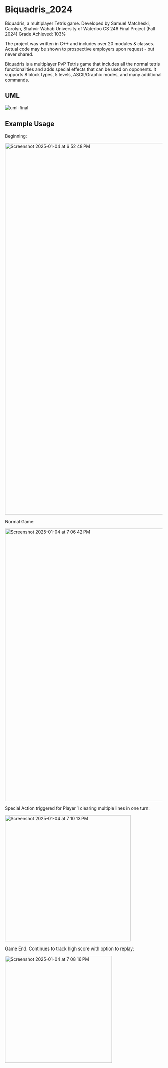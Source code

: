 # Biquadris_2024
Biquadris, a multiplayer Tetris game.
Developed by Samuel Matcheski, Carolyn, Shahvir Wahab
University of Waterloo
CS 246 Final Project (Fall 2024)
Grade Achieved: 103%

The project was written in C++ and includes over 20 modules & classes. Actual code may be shown to prospective employers upon request - but never shared.

Biquadris is a multiplayer PvP Tetris game that includes all the normal tetris functionalities and adds special effects that can be used on opponents.
It supports 8 block types, 5 levels, ASCII/Graphic modes, and many additional commands.

## UML
![uml-final](https://github.com/user-attachments/assets/f9b47f61-694c-4fe7-92ad-b80d80b47c4e)

## Example Usage
Beginning:

<img width="1184" alt="Screenshot 2025-01-04 at 6 52 48 PM" src="https://github.com/user-attachments/assets/2edd1a7b-df2e-4678-9b5a-c9ec14e5e153" />

Normal Game:

<img width="869" alt="Screenshot 2025-01-04 at 7 06 42 PM" src="https://github.com/user-attachments/assets/97dadf74-ce17-486d-bc15-724921485304" />

Special Action triggered for Player 1 clearing multiple lines in one turn:

<img width="402" alt="Screenshot 2025-01-04 at 7 10 13 PM" src="https://github.com/user-attachments/assets/26297663-92e7-49b3-8b36-149135292451" />

Game End. Continues to track high score with option to replay:

<img width="342" alt="Screenshot 2025-01-04 at 7 08 16 PM" src="https://github.com/user-attachments/assets/a4a088e7-f9d6-4c9a-8151-18f6021e3028" />

